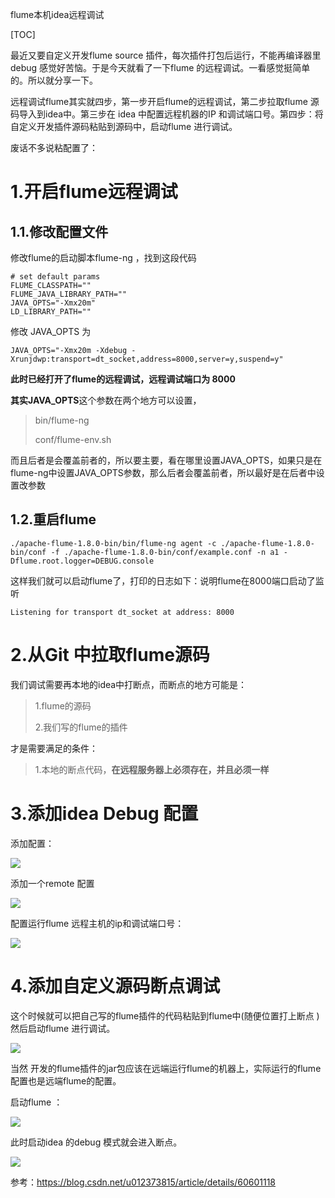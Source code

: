 
flume本机idea远程调试

[TOC]

最近又要自定义开发flume source 插件，每次插件打包后运行，不能再编译器里debug 感觉好苦恼。于是今天就看了一下flume 的远程调试。一看感觉挺简单的。所以就分享一下。

远程调试flume其实就四步，第一步开启flume的远程调试，第二步拉取flume 源码导入到idea中。第三步在 idea 中配置远程机器的IP 和调试端口号。第四步：将自定义开发插件源码粘贴到源码中，启动flume 进行调试。

废话不多说粘配置了：

# 1.开启flume远程调试

## 1.1.修改配置文件



修改flume的启动脚本flume-ng ，找到这段代码

```properties
# set default params
FLUME_CLASSPATH=""
FLUME_JAVA_LIBRARY_PATH=""
JAVA_OPTS="-Xmx20m"
LD_LIBRARY_PATH=""
```

修改 JAVA_OPTS 为

```properties
JAVA_OPTS="-Xmx20m -Xdebug -Xrunjdwp:transport=dt_socket,address=8000,server=y,suspend=y"
```

**此时已经打开了flume的远程调试，远程调试端口为 8000**

**其实JAVA_OPTS**这个参数在两个地方可以设置，

> bin/flume-ng
>
> conf/flume-env.sh

而且后者是会覆盖前者的，所以要主要，看在哪里设置JAVA_OPTS，如果只是在 flume-ng中设置JAVA_OPTS参数，那么后者会覆盖前者，所以最好是在后者中设置改参数



## 1.2.重启flume

```
./apache-flume-1.8.0-bin/bin/flume-ng agent -c ./apache-flume-1.8.0-bin/conf -f ./apache-flume-1.8.0-bin/conf/example.conf -n a1 -Dflume.root.logger=DEBUG.console
```





这样我们就可以启动flume了，打印的日志如下：说明flume在8000端口启动了监听

```
Listening for transport dt_socket at address: 8000
```







# 2.从Git 中拉取flume源码

我们调试需要再本地的idea中打断点，而断点的地方可能是：

>1.flume的源码
>
>2.我们写的flume的插件



才是需要满足的条件：

> 1.本地的断点代码，**在远程服务器上必须存在，并且必须一样**





# 3.添加idea Debug 配置

添加配置： 

![](E:\note\images\flume\debug1.jpg)



添加一个remote 配置 



![](E:\note\images\flume\debug2.png)



配置运行flume 远程主机的ip和调试端口号： 



![](E:\note\images\flume\debug3.png)






# 4.添加自定义源码断点调试

这个时候就可以把自己写的flume插件的代码粘贴到flume中(随便位置打上断点 )然后启动flume 进行调试。



![](E:\note\images\flume\debug4.png)

当然 开发的flume插件的jar包应该在远端运行flume的机器上，实际运行的flume配置也是远端flume的配置。 



启动flume ： 

![](E:\note\images\flume\debug5.png)



此时启动idea 的debug 模式就会进入断点。 



![](E:\note\images\flume\debug6.png)





参考：https://blog.csdn.net/u012373815/article/details/60601118


